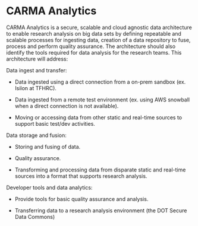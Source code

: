 # CARMA Analytics
CARMA Analytics is a secure, scalable and cloud agnostic data architecture to enable research analysis on big data sets by defining repeatable and scalable processes for ingesting data, creation of a data repository to fuse, process and perform quality assurance.  The architecture should also identify the tools required for data analysis for the research teams.  This architecture will address:

Data ingest and transfer:

- Data ingested using a direct connection from a on-prem sandbox (ex. Isilon at TFHRC).

- Data ingested from a remote test environment (ex. using AWS snowball when a direct connection is not available).

- Moving or accessing data from other static and real-time sources to support basic test/dev activities.

Data storage and fusion:

- Storing and fusing of data. 

- Quality assurance.

- Transforming and processing data from disparate static and real-time sources into a format that supports research analysis.

Developer tools and data analytics:

- Provide tools for basic quality assurance and analysis.

- Transferring data to a research analysis environment (the DOT Secure Data Commons)



